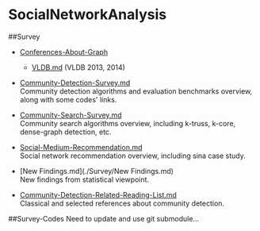 # SocialNetworkAnalysis
##Survey
- [Conferences-About-Graph](./Survey/Conferences-About-Graph)  
	- [VLDB.md](./Survey/Conferences-About-Graph/VLDB.md) (VLDB 2013, 2014)  

- [Community-Detection-Survey.md](./Survey/Community-Detection-Survey.md)  
	Community detection algorithms and evaluation benchmarks overview, along with some codes' links.  

- [Community-Search-Survey.md](./Survey/Community-Search-Survey.md)  
	Community search algorithms overview, including k-truss, k-core, dense-graph detection, etc.  

- [Social-Medium-Recommendation.md](./Survey/Social-Medium-Recommendation.md)  
	Social network recommendation overview, including sina case study.  

- [New Findings.md](./Survey/New Findings.md)    
	New findings from statistical viewpoint.  

- [Community-Detection-Related-Reading-List.md](./Survey/Community-Detection-Related-Reading-List.md)  
	Classical and selected references about community detection.  
	
##Survey-Codes
Need to update and use git submodule...

